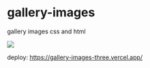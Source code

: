 # gallery-images
gallery images css and html

<img src="imgs/fondo.gif">

deploy: https://gallery-images-three.vercel.app/
